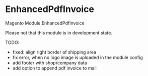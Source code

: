 EnhancedPdfInvoice
==================

Magento Module EnhancedPdfInvoice

Please not that this module is in development state. 

TODO: 

* fixed: align right border of shipping area
* fix error, when no logo image is uploaded in the module config
* add footer with shop/company data
* add option to append pdf invoice to mail